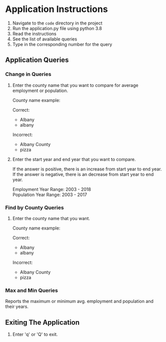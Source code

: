 # Application Instructions

1. Navigate to the `code` directory in the project
2. Run the application.py file using python 3.8
3. Read the instructions
4. See the list of available queries
5. Type in the corresponding number for the query

## Application Queries

### Change in Queries

1. Enter the county name that you want to compare for average employment or population.

    County name example: 

    Correct: 
    - Albany  
    - albany  

    Incorrect:  
    - Albany County  
    - pizza  

2. Enter the start year and end year that you want to compare.

    If the answer is positive, there is an increase from start year to end year.  
    If the answer is negative, there is an decrease from start year to end year.  

    Employment Year Range: 2003 - 2018  
    Population Year Range: 2003 - 2017  

### Find by County Queries
1. Enter the county name that you want.  

    County name example: 

    Correct: 
    - Albany  
    - albany  

    Incorrect:  
    - Albany County  
    - pizza 

### Max and Min Queries
Reports the maximum or minimum avg. employment and population and their years.

## Exiting The Application
1. Enter 'q' or 'Q' to exit.